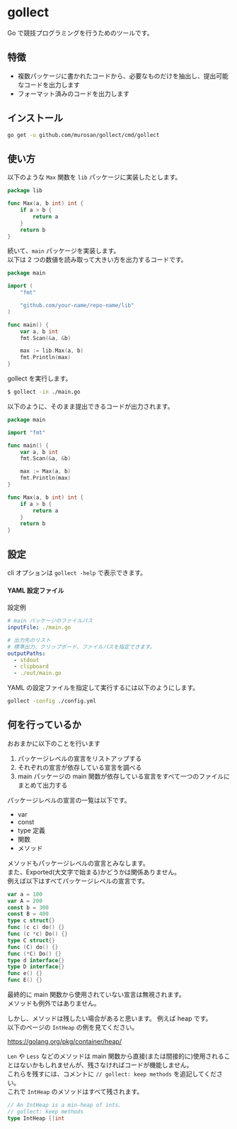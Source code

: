 # gollect

Go で競技プログラミングを行うためのツールです。

## 特徴

- 複数パッケージに書かれたコードから、必要なものだけを抽出し、提出可能なコードを出力します
- フォーマット済みのコードを出力します

## インストール

```sh
go get -u github.com/murosan/gollect/cmd/gollect
```

## 使い方

以下のような `Max` 関数を `lib` パッケージに実装したとします。

```go
package lib

func Max(a, b int) int {
	if a > b {
		return a
	}
	return b
}
```

続いて、`main` パッケージを実装します。  
以下は 2 つの数値を読み取って大きい方を出力するコードです。

```go
package main

import (
	"fmt"

	"github.com/your-name/repo-name/lib"
)

func main() {
	var a, b int
	fmt.Scan(&a, &b)

	max := lib.Max(a, b)
	fmt.Println(max)
}
```

gollect を実行します。

```sh
$ gollect -in ./main.go
```

以下のように、そのまま提出できるコードが出力されます。

```go
package main

import "fmt"

func main() {
	var a, b int
	fmt.Scan(&a, &b)

	max := Max(a, b)
	fmt.Println(max)
}

func Max(a, b int) int {
	if a > b {
		return a
	}
	return b
}
```

## 設定

cli オプションは `gollect -help` で表示できます。

#### YAML 設定ファイル

設定例

```yml
# main パッケージのファイルパス
inputFile: ./main.go

# 出力先のリスト
# 標準出力、クリップボード、ファイルパスを指定できます。
outputPaths:
  - stdout
  - clipboard
  - ./out/main.go
```

YAML の設定ファイルを指定して実行するには以下のようにします。

```sh
gollect -config ./config.yml
```

## 何を行っているか

おおまかに以下のことを行います

1. パッケージレベルの宣言をリストアップする
2. それぞれの宣言が依存している宣言を調べる
3. main パッケージの main 関数が依存している宣言をすべて一つのファイルにまとめて出力する

パッケージレベルの宣言の一覧は以下です。

- var
- const
- type 定義
- 関数
- メソッド

メソッドもパッケージレベルの宣言とみなします。  
また、Exported(大文字で始まる)かどうかは関係ありません。  
例えば以下はすべてパッケージレベルの宣言です。

```go
var a = 100
var A = 200
const b = 300
const B = 400
type c struct{}
func (c c) do() {}
func (c *c) Do() {}
type C struct{}
func (C) do() {}
func (*C) Do() {}
type d interface{}
type D interface{}
func e() {}
func E() {}
```

最終的に main 関数から使用されていない宣言は無視されます。  
メソッドも例外ではありません。

しかし、メソッドは残したい場合があると思います。
例えば heap です。  
以下のページの `IntHeap` の例を見てください。

https://golang.org/pkg/container/heap/

`Len` や `Less` などのメソッドは main 関数から直接(または間接的に)使用されることはないかもしれませんが、残さなければコードが機能しません。  
これらを残すには、コメントに `// gollect: keep methods` を追記してください。  
これで `IntHeap` のメソッドはすべて残されます。

```go
// An IntHeap is a min-heap of ints.
// gollect: keep methods
type IntHeap []int
```
